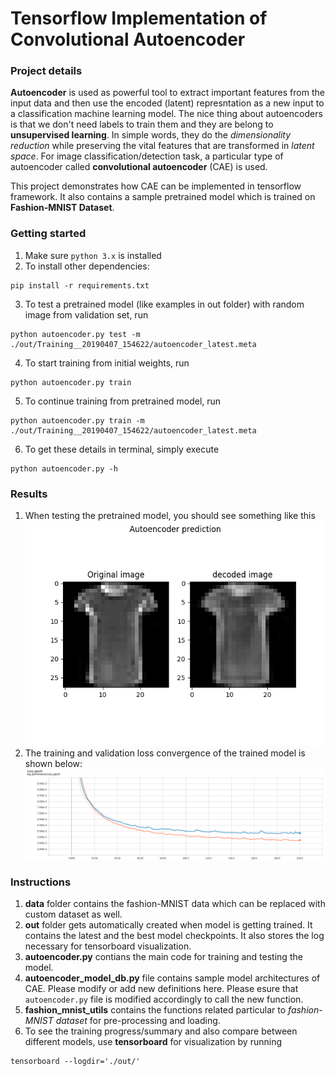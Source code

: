 # Tensorflow Implementation of Convolutional Autoencoder
### Project details
**Autoencoder** is used as powerful tool to extract important features from the input data and then use the encoded (latent) represntation as a new input to a classification machine learning model. The nice thing about autoencoders is that we don't need labels to train them and they are belong to **unsupervised learning**. In simple words, they do the *dimensionality reduction* while preserving the vital features that are transformed in *latent space*. For image classification/detection task, a particular type of autoencoder called **convolutional autoencoder** (CAE) is used.

This project demonstrates how CAE can be implemented in tensorflow framework. It also contains a sample pretrained model which is trained on **Fashion-MNIST Dataset**.

### Getting started
1. Make sure `python 3.x` is installed
2. To install other dependencies:
```
pip install -r requirements.txt
``` 
3. To test a pretrained model (like examples in out folder) with random image from validation set, run 
```
python autoencoder.py test -m ./out/Training__20190407_154622/autoencoder_latest.meta
```
4. To start training from initial weights, run 
```
python autoencoder.py train
```
5. To continue training from pretrained model, run 
```
python autoencoder.py train -m ./out/Training__20190407_154622/autoencoder_latest.meta
```
6. To get these details in terminal, simply execute
```
python autoencoder.py -h
```

### Results
1. When testing the pretrained model, you should see something like this
![result](./images/test_result.png)
2. The training and validation loss convergence of the trained model is shown below:
![training](./images/training.png)

### Instructions
1. **data** folder contains the fashion-MNIST data which can be replaced with custom dataset as well.
2. **out** folder gets automatically created when model is getting trained. It contains the latest and the best model checkpoints. It also stores the log necessary for tensorboard visualization.
3. **autoencoder.py** contians the main code for training and testing the model.
4. **autoencoder_model_db.py** file contains sample model architectures of CAE. Please modify or add new definitions here. Please esure that `autoencoder.py` file is modified accordingly to call the new function.
5. **fashion_mnist_utils** contains the functions related particular to *fashion-MNIST dataset* for pre-processing and loading.
6. To see the training progress/summary and also compare between different models, use **tensorboard** for visualization by running
```
tensorboard --logdir='./out/'
```
